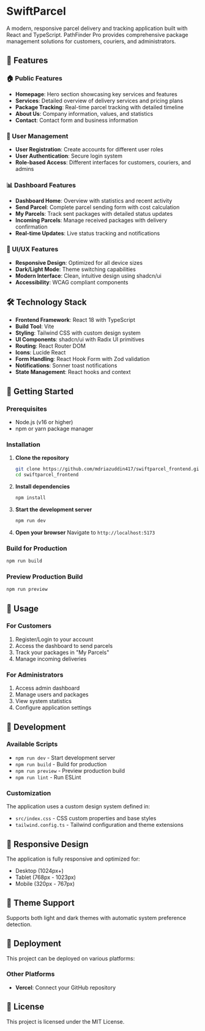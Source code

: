 # SwiftParcel

A modern, responsive parcel delivery and tracking application built with React and TypeScript. PathFinder Pro provides comprehensive package management solutions for customers, couriers, and administrators.

## 🚀 Features

### 🏠 Public Features
- **Homepage**: Hero section showcasing key services and features
- **Services**: Detailed overview of delivery services and pricing plans
- **Package Tracking**: Real-time parcel tracking with detailed timeline
- **About Us**: Company information, values, and statistics
- **Contact**: Contact form and business information

### 👥 User Management
- **User Registration**: Create accounts for different user roles
- **User Authentication**: Secure login system
- **Role-based Access**: Different interfaces for customers, couriers, and admins

### 📊 Dashboard Features
- **Dashboard Home**: Overview with statistics and recent activity
- **Send Parcel**: Complete parcel sending form with cost calculation
- **My Parcels**: Track sent packages with detailed status updates
- **Incoming Parcels**: Manage received packages with delivery confirmation
- **Real-time Updates**: Live status tracking and notifications

### 🎨 UI/UX Features
- **Responsive Design**: Optimized for all device sizes
- **Dark/Light Mode**: Theme switching capabilities
- **Modern Interface**: Clean, intuitive design using shadcn/ui
- **Accessibility**: WCAG compliant components


## 🛠️ Technology Stack

- **Frontend Framework**: React 18 with TypeScript
- **Build Tool**: Vite
- **Styling**: Tailwind CSS with custom design system
- **UI Components**: shadcn/ui with Radix UI primitives
- **Routing**: React Router DOM
- **Icons**: Lucide React
- **Form Handling**: React Hook Form with Zod validation
- **Notifications**: Sonner toast notifications
- **State Management**: React hooks and context


## 🚀 Getting Started

### Prerequisites
- Node.js (v16 or higher)
- npm or yarn package manager

### Installation

1. **Clone the repository**
   ```bash
   git clone https://github.com/mdriazuddin417/swiftparcel_frontend.git
   cd swiftparcel_frontend
   ```

2. **Install dependencies**
   ```bash
   npm install
   ```

3. **Start the development server**
   ```bash
   npm run dev
   ```

4. **Open your browser**
   Navigate to `http://localhost:5173`

### Build for Production

```bash
npm run build
```

### Preview Production Build

```bash
npm run preview
```

## 🎯 Usage

### For Customers
1. Register/Login to your account
2. Access the dashboard to send parcels
3. Track your packages in "My Parcels"
4. Manage incoming deliveries


### For Administrators
1. Access admin dashboard
2. Manage users and packages
3. View system statistics
4. Configure application settings

## 🔧 Development

### Available Scripts
- `npm run dev` - Start development server
- `npm run build` - Build for production
- `npm run preview` - Preview production build
- `npm run lint` - Run ESLint

### Customization
The application uses a custom design system defined in:
- `src/index.css` - CSS custom properties and base styles
- `tailwind.config.ts` - Tailwind configuration and theme extensions

## 📱 Responsive Design

The application is fully responsive and optimized for:
- Desktop (1024px+)
- Tablet (768px - 1023px)
- Mobile (320px - 767px)

## 🌙 Theme Support

Supports both light and dark themes with automatic system preference detection.

## 🚀 Deployment

This project can be deployed on various platforms:



### Other Platforms
- **Vercel**: Connect your GitHub repository



## 📄 License
This project is licensed under the MIT License.

